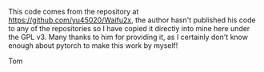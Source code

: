 This code comes from the repository at https://github.com/yu45020/Waifu2x, the author hasn't
published his code to any of the repositories so I have copied it directly into mine here under
the GPL v3. Many thanks to him for providing it, as I certainly don't know enough about pytorch
to make this work by myself!

Tom